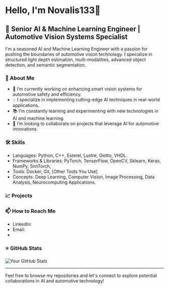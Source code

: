 # Hello, I'm  Novalis133👋

## 🚗 Senior AI & Machine Learning Engineer | Automotive Vision Systems Specialist

I'm a seasoned AI and Machine Learning Engineer with a passion for pushing the boundaries of automotive vision technology. I specialize in structured light depth estimation, multi-modalities, advanced object detection, and semantic segmentation.

### 🌟 About Me

- 🤖 I’m currently working on enhancing smart vision systems for automotive safety and efficiency.
- 💡 I specialize in implementing cutting-edge AI techniques in real-world applications.
- 📚 I’m constantly learning and experimenting with new technologies in AI and machine learning.
- 🤝 I’m looking to collaborate on projects that leverage AI for automotive innovations.

### 🛠️ Skills

- Languages: Python, C++, Esterel, Lustre, Giotto, VHDL.
- Frameworks & Libraries: PyTorch, TensorFlow, OpenCV, Sklearn, Keras, NumPy, SnnTorch, 
- Tools: Docker, Git, [Other Tools You Use]
- Concepts: Deep Learning, Computer Vision, Image Processing, Data Analysis, Neurocomputing Applications.

### 📈 Projects



### 📫 How to Reach Me

- LinkedIn: 
- Email: 
- 

### ⭐ GitHub Stats

![Your GitHub Stats](https://github-readme-stats.vercel.app/api?username=[YourGitHubUsername]&show_icons=true)

---

Feel free to browse my repositories and let's connect to explore potential collaborations in AI and automotive technology!
